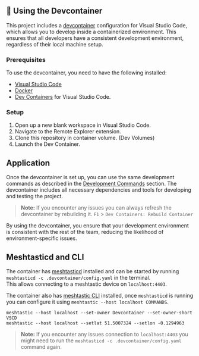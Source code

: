 ## :whale: Using the Devcontainer

This project includes a [devcontainer](https://code.visualstudio.com/docs/devcontainers/containers) configuration for Visual Studio Code, which allows you to develop inside a containerized environment. This ensures that all developers have a consistent development environment, regardless of their local machine setup.

### Prerequisites

To use the devcontainer, you need to have the following installed:

- [Visual Studio Code](https://code.visualstudio.com/)
- [Docker](https://www.docker.com/get-started)
- [Dev Containers](https://marketplace.visualstudio.com/items?itemName=ms-vscode-remote.remote-containers) for Visual Studio Code.

### Setup

1. Open up a new blank workspace in Visual Studio Code.
2. Navigate to the Remote Explorer extension.
3. Clone this repository in container volume. (Dev Volumes)
4. Launch the Dev Container.

## Application

Once the devcontainer is set up, you can use the same development commands as described in the [Development Commands](/README.md#development-commands) section. The devcontainer includes all necessary dependencies and tools for developing and testing the project.

> **Note:** If you encounter any issues you can always refresh the devcontainer by rebuilding it. `F1` > `Dev Containers: Rebuild Container`

By using the devcontainer, you ensure that your development environment is consistent with the rest of the team, reducing the likelihood of environment-specific issues.

## Meshtasticd and CLI

The container has [meshtasticd](https://meshtastic.org/docs/hardware/devices/linux-native-hardware/) installed and can be started by running `meshtasticd -c .devcontainer/config.yaml` in the terminal. \
This allows connecting to a meshtastic device on `localhost:4403`.

The container also has [meshtastic CLI](https://meshtastic.org/docs/software/python/cli/) installed, once `meshtasticd` is running you can configure it using `meshtastic --host localhost COMMANDS`.

```
meshtastic --host localhost --set-owner Devcontainer --set-owner-short VSCD
meshtastic --host localhost --setlat 51.5007324 --setlon -0.1294963
```

> **Note:** If you encounter any issues connection to `localhost:4403` you might need to run the `meshtasticd -c .devcontainer/config.yaml` command again.
